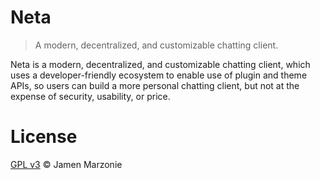 Neta
====
> A modern, decentralized, and customizable chatting client.

Neta is a modern, decentralized, and customizable chatting client, which uses a developer-friendly ecosystem to enable use of plugin and theme APIs, so users can build a more personal chatting client, but not at the expense of security, usability, or price.

# License
[GPL v3](LICENSE) &copy; Jamen Marzonie

